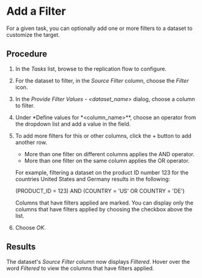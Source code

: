 <!-- loio7df99cc10bd9481fa806671afadd4d85 -->

# Add a Filter

For a given task, you can optionally add one or more filters to a dataset to customize the target.



## Procedure

1.  In the *Tasks* list, browse to the replication flow to configure.

2.  For the dataset to filter, in the *Source Filter* column, choose the *Filter* icon.

3.  In the *Provide Filter Values - *<dataset\_name\>** dialog, choose a column to filter.

4.  Under *Define values for *<column\_name\>**, choose an operator from the dropdown list and add a value in the field.

5.  To add more filters for this or other columns, click the + button to add another row.

    -   More than one filter on different columns applies the AND operator.
    -   More than one filter on the same column applies the OR operator.

    For example, filtering a dataset on the product ID number 123 for the countries United States and Germany results in the following:

    \(PRODUCT\_ID = 123\) AND \(COUNTRY = 'US' OR COUNTRY = 'DE'\)

    Columns that have filters applied are marked. You can display only the columns that have filters applied by choosing the checkbox above the list.

6.  Choose *OK*.




<a name="loio7df99cc10bd9481fa806671afadd4d85__result_e54_xkg_hqb"/>

## Results

The dataset's *Source Filter* column now displays *Filtered*. Hover over the word *Filtered* to view the columns that have filters applied.

